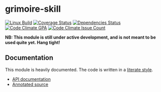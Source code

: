 # grimoire-skill

[![Linux Build][travis-image]][travis-url]
[![Coverage Status][coveralls-image]][coveralls-url]
[![Dependencies Status][david-dm-image]][david-dm-url]
[![Code Climate GPA][code-climate-gpa-image]][code-climate-gpa-url]
[![Code Climate Issue Count][code-climate-issue-count-image]][code-climate-issue-count-url]

**NB: This module is still under active development, and is not meant to be used quite yet. Hang tight!**

[travis-image]: https://img.shields.io/travis/grimoirejs/grimoire-skill/master.svg?label=linux
[travis-url]: https://travis-ci.org/grimoirejs/grimoire-skill/
[coveralls-image]: https://coveralls.io/repos/grimoirejs/grimoire-skill/badge.svg?branch=master&service=github
[coveralls-url]: https://coveralls.io/github/grimoirejs/grimoire-skill?branch=master
[david-dm-image]: https://david-dm.org/grimoirejs/grimoire-skill.svg
[david-dm-url]: https://david-dm.org/grimoirejs/grimoire-skill
[code-climate-gpa-image]: https://codeclimate.com/github/grimoirejs/grimoire-skill/badges/gpa.svg
[code-climate-gpa-url]: https://codeclimate.com/github/grimoirejs/grimoire-skill
[code-climate-issue-count-image]: https://codeclimate.com/github/grimoirejs/grimoire-skill/badges/issue_count.svg
[code-climate-issue-count-url]: https://codeclimate.com/github/grimoirejs/grimoire-skill

## Documentation

This module is heavily documented. The code is written in a [literate style](https://en.wikipedia.org/wiki/Literate_programming).

* [API documentation](http://grimoirejs.github.io/grimoire-skill/)
* [Annotated source](http://grimoirejs.github.io/grimoire-skill/source)